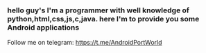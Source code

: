### hello guy's I'm a programmer with well knowledge of python,html,css,js,c,java. here I'm to provide you some Android applications
Follow me on telegram: https://t.me/AndroidPortWorld
